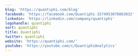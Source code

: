 ```yaml
---
blog: 'https://quantiphi.com/blog'
facebook: 'https://facebook.com/Quantiphi-1574953076063032'
linkedin: 'https://linkedin.com/company/quantiphi'
logohandle: quantiphi
sort: quantiphi
title: Quantiphi
twitter: quantiphi
website: 'https://quantiphi.com/'
youtube: 'https://youtube.com/c/QuantiphiAnalytics'
---
```

